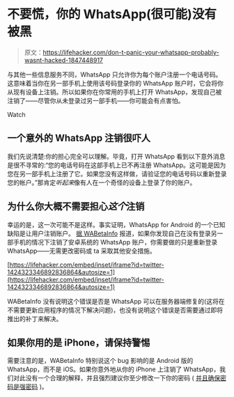 # 不要慌，你的 WhatsApp(很可能)没有被黑

> 原文：<https://lifehacker.com/don-t-panic-your-whatsapp-probably-wasnt-hacked-1847448917>

与其他一些信息服务不同，WhatsApp 只允许你为每个账户注册一个电话号码。这意味着当你在另一部手机上使用该号码登录你的 WhatsApp 账户时，它会将你从现有设备上注销。所以如果你在你常用的手机上打开 WhatsApp，发现自己被注销了——尽管你从未登录过另一部手机——你可能会有点害怕。

Watch

## 一个意外的 WhatsApp 注销很吓人

我们先说清楚:你的担心完全可以理解。毕竟，打开 WhatsApp 看到以下意外消息是很不寻常的:“您的电话号码在这部手机上已不再注册 WhatsApp。这可能是因为您在另一部手机上注册了它。如果您没有这样做，请验证您的电话号码以重新登录您的帐户。”那肯定*听起来*像有人在一个奇怪的设备上登录了你的账户。

## 为什么你大概不需要担心*这个*注销

幸运的是，这一次可能不是这样。事实证明，WhatsApp for Android 的一个已知缺陷是让用户注销账户。 [据 WABetaInfo](https://twitter.com/WABetaInfo/status/1424323346892836864?s=20) 报道，如果你发现自己在没有登录另一部手机的情况下注销了安卓系统的 WhatsApp 账户，你需要做的只是重新登录 WhatsApp——无需更改密码或 ta 采取其他安全措施。

 [https://lifehacker.com/embed/inset/iframe?id=twitter-1424323346892836864&autosize=1](https://lifehacker.com/embed/inset/iframe?id=twitter-1424323346892836864&autosize=1) 

WABetaInfo 没有说明这个错误是否是 WhatsApp 可以在服务器端修复的(这将在不需要更新应用程序的情况下解决问题)，也没有说明这个错误是否需要通过即将推出的补丁来解决。

## 如果你用的是 iPhone，请保持警惕

需要注意的是，WABetaInfo 特别说这个 bug 影响的是 Android 版的 WhatsApp，而不是 iOS。如果你意外地从你的 iPhone 上注销了 WhatsApp，我们对此没有一个合理的解释，并且强烈建议你至少修改一下你的密码 ( [并且确保密码是强密码](https://lifehacker.com/how-to-create-a-strong-password-1797681069) )。
